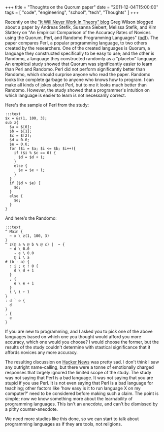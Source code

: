 +++
title = "Thoughts on the Quorum paper"
date = "2011-12-04T15:00:00"
tags = [ "code", "engineering", "school", "tech", "Thoughts" ]
+++

Recently on the ["It Will Never Work In Theory"
blog](http://www.neverworkintheory.org/?p=197) Greg Wilson blogged about
a paper by Andreas Stefik, Susanna Siebert, Melissa Stefik, and Kim
Slattery on "An Empirical Comparison of the Accuracy Rates of Novices
using the Quorum, Perl, and Randomo Programming Languages"
([pdf](http://www.cs.siue.edu/~astefik/papers/StefikPlateau2011.pdf)).
The paper compares Perl, a popular programming language, to two others
created by the researchers. One of the created languages is Quorum, a
language they constructed specifically to be easy to use; and the other
is Randomo, a language they constructed randomly as a "placebo"
language. An empirical study showed that Quorum was significantly easier
to learn than Perl and Randomo. Perl did not perform significantly
better than Randomo, which should surprise anyone who read the paper.
Randomo looks like complete garbage to anyone who knows how to program.
I can make all kinds of jokes about Perl, but to me it looks much better
than Randomo. However, the study showed that a programmer's intuition on
which language is easier to learn is not necessarily correct.

Here's the sample of Perl from the study:

    :::text
    $x = &z(1, 100, 3);
    sub z{
      $a = $[0];
      $b = $[1];
      $c = $[2];
      $d = 0.0;
      $e = 0.0;
      for ($i = $a; $i <= $b; $i++){
        if ($i % $c == 0) {
          $d = $d + 1;
        }
        else {
          $e = $e + 1;
        }
      }
      if ($d > $e) {
        $d;
      }
      else {
        $e;
      }
    }

And here's the Randomo:

    :::text
    ^ Main {
      ~ x \ z(1, 100, 3)
    }
    ^ z(@ a % @ b % @ c) |  ~ {
      ~ d \ 0.0
        ~ e \ 0.0
        @ i \ a
    # (b - a) {
      : i ; c ! 0 {
        d \ d + 1
      }
      , {
        e \ e + 1
      }
      i \ i + 1
    }
    : d ` e {
      d
    }
    , {
      e
    }

If you are new to programming, and I asked you to pick one of the above
languages based on which one you thought would afford you more accuracy,
which one would you choose? I would choose the former, but the results
of the study couldn't determine with stastical significance that it
affords novices any more accuracy.

The resulting discussion on [Hacker
News](http://news.ycombinator.com/item?id=3152147) was pretty sad. I
don't think I saw any outright name-calling, but there were a tonne of
emotionally charged responses that largely ignored the limited scope of
the study. The study was not saying that Perl is a bad language. It was
not saying that you are stupid if you use Perl. It is not even saying
that Perl is a bad language for teaching; other factors like 'how easy
is it to run language X on my computer?' need to be considered before
making such a claim. The point is simple; now we know something more
about the learnability of programming languages. This isn't an anecdote,
and can't be dismissed by a pithy counter-anecdote.

We need more studies like this done, so we can start to talk about
programming languages as if they are tools, not religions.
